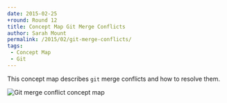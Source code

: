 ```yaml
---
date: 2015-02-25
+round: Round 12
title: Concept Map Git Merge Conflicts
author: Sarah Mount
permalink: /2015/02/git-merge-conflicts/
tags:
 - Concept Map
 - Git
---
```


This concept map describes `git` merge conflicts and how to resolve them.

![Git merge conflict concept map](https://www.dropbox.com/s/wern91f3kxrzh6l/concept-map-git-merge-conflicts.jpg?dl=0)
